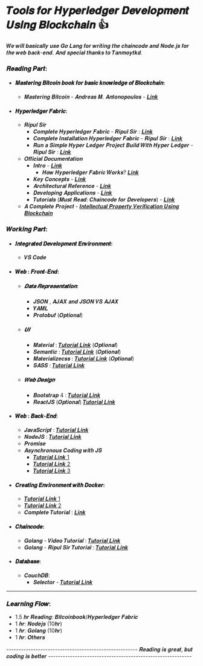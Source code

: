 # 𝑻𝒐𝒐𝒍𝒔 𝒇𝒐𝒓 𝑯𝒚𝒑𝒆𝒓𝒍𝒆𝒅𝒈𝒆𝒓 𝑫𝒆𝒗𝒆𝒍𝒐𝒑𝒎𝒆𝒏𝒕 𝑼𝒔𝒊𝒏𝒈 𝑩𝒍𝒐𝒄𝒌𝒄𝒉𝒂𝒊𝒏 :+1:
𝑾𝒆 𝒘𝒊𝒍𝒍 𝒃𝒂𝒔𝒊𝒄𝒂𝒍𝒍𝒚 𝒖𝒔𝒆 𝑮𝒐 𝑳𝒂𝒏𝒈 𝒇𝒐𝒓 𝒘𝒓𝒊𝒕𝒊𝒏𝒈 𝒕𝒉𝒆 𝒄𝒉𝒂𝒊𝒏𝒄𝒐𝒅𝒆 𝒂𝒏𝒅 𝑵𝒐𝒅𝒆.𝒋𝒔 𝒇𝒐𝒓 𝒕𝒉𝒆 𝒘𝒆𝒃 𝒃𝒂𝒄𝒌-𝒆𝒏𝒅. 𝑨𝒏𝒅 𝒔𝒑𝒆𝒄𝒊𝒂𝒍 𝒕𝒉𝒂𝒏𝒌𝒔 𝒕𝒐 𝑻𝒂𝒏𝒎𝒐𝒚𝒕𝒌𝒅.

### 𝑹𝒆𝒂𝒅𝒊𝒏𝒈 𝑷𝒂𝒓𝒕:

   - #### 𝑴𝒂𝒔𝒕𝒆𝒓𝒊𝒏𝒈 𝑩𝒊𝒕𝒄𝒐𝒊𝒏 𝒃𝒐𝒐𝒌 𝒇𝒐𝒓 𝒃𝒂𝒔𝒊𝒄 𝒌𝒏𝒐𝒘𝒍𝒆𝒅𝒈𝒆 𝒐𝒇 𝑩𝒍𝒐𝒄𝒌𝒄𝒉𝒂𝒊𝒏:
      - 𝑴𝒂𝒔𝒕𝒆𝒓𝒊𝒏𝒈 𝑩𝒊𝒕𝒄𝒐𝒊𝒏 - 𝑨𝒏𝒅𝒓𝒆𝒂𝒔 𝑴. 𝑨𝒏𝒕𝒐𝒏𝒐𝒑𝒐𝒖𝒍𝒐𝒔 - [𝑳𝒊𝒏𝒌](https://github.com/bitcoinbook/bitcoinbook/blob/develop/book.asciidoc?fbclid=IwAR1GH2Edmrgy-6diWSbAaZKcleOPgwKNlCK8ud6uT7DwbmGi0oTSlM3soT0)

   - #### 𝑯𝒚𝒑𝒆𝒓𝒍𝒆𝒅𝒈𝒆𝒓 𝑭𝒂𝒃𝒓𝒊𝒄:
      - 𝑹𝒊𝒑𝒖𝒍 𝑺𝒊𝒓
         - 𝑪𝒐𝒎𝒑𝒍𝒆𝒕𝒆 𝑯𝒚𝒑𝒆𝒓𝒍𝒆𝒅𝒈𝒆𝒓 𝑭𝒂𝒃𝒓𝒊𝒄 - 𝑹𝒊𝒑𝒖𝒍 𝑺𝒊𝒓 : [𝑳𝒊𝒏𝒌](https://drive.google.com/file/d/1woe-qC9IqSxPMfsdzblRsDWFnu7Uvs6e/view?usp=sharing)
         - 𝑪𝒐𝒎𝒑𝒍𝒆𝒕𝒆 𝑰𝒏𝒔𝒕𝒂𝒍𝒍𝒂𝒕𝒊𝒐𝒏 𝑯𝒚𝒑𝒆𝒓𝒍𝒆𝒅𝒈𝒆𝒓 𝑭𝒂𝒃𝒓𝒊𝒄 - 𝑹𝒊𝒑𝒖𝒍 𝑺𝒊𝒓 : [𝑳𝒊𝒏𝒌](https://drive.google.com/file/d/1b5uSIumKdf75bZ2DN3znaRdQWvUmvOkc/view?usp=sharing)
         - 𝑹𝒖𝒏 𝒂 𝑺𝒊𝒎𝒑𝒍𝒆 𝑯𝒚𝒑𝒆𝒓 𝑳𝒆𝒅𝒈𝒆𝒓 𝑷𝒓𝒐𝒋𝒆𝒄𝒕 𝑩𝒖𝒊𝒍𝒅 𝑾𝒊𝒕𝒉 𝑯𝒚𝒑𝒆𝒓 𝑳𝒆𝒅𝒈𝒆𝒓 - 𝑹𝒊𝒑𝒖𝒍 𝑺𝒊𝒓 : [𝑳𝒊𝒏𝒌](https://drive.google.com/file/d/14GPEKjiUfzRcTEFq1DDT4zSj2hXjVac0/view?usp=sharing)
      - 𝑶𝒇𝒇𝒊𝒄𝒊𝒂𝒍 𝑫𝒐𝒄𝒖𝒎𝒆𝒏𝒕𝒂𝒕𝒊𝒐𝒏
         - 𝑰𝒏𝒕𝒓𝒐 - [𝑳𝒊𝒏𝒌](https://hyperledger-fabric.readthedocs.io/en/release-1.4/whatis.html)
            - 𝑯𝒐𝒘 𝑯𝒚𝒑𝒆𝒓𝒍𝒆𝒅𝒈𝒆𝒓 𝑭𝒂𝒃𝒓𝒊𝒄 𝑾𝒐𝒓𝒌𝒔? [𝑳𝒊𝒏𝒌](https://medium.com/coinmonks/how-does-hyperledger-fabric-works-cdb68e6066f5)
         - 𝑲𝒆𝒚 𝑪𝒐𝒏𝒄𝒆𝒑𝒕𝒔 - [𝑳𝒊𝒏𝒌](https://hyperledger-fabric.readthedocs.io/en/release-1.4/key_concepts.html)
         - 𝑨𝒓𝒄𝒉𝒊𝒕𝒆𝒄𝒕𝒖𝒓𝒂𝒍 𝑹𝒆𝒇𝒆𝒓𝒆𝒏𝒄𝒆 - [𝑳𝒊𝒏𝒌](https://hyperledger-fabric.readthedocs.io/en/release-1.4/architecture.html)
         - 𝑫𝒆𝒗𝒆𝒍𝒐𝒑𝒊𝒏𝒈 𝑨𝒑𝒑𝒍𝒊𝒄𝒂𝒕𝒊𝒐𝒏𝒔 - [𝑳𝒊𝒏𝒌](https://hyperledger-fabric.readthedocs.io/en/release-1.4/developapps/developing_applications.html)
         - 𝑻𝒖𝒕𝒐𝒓𝒊𝒂𝒍𝒔 (𝑴𝒖𝒔𝒕 𝑹𝒆𝒂𝒅: 𝑪𝒉𝒂𝒊𝒏𝒄𝒐𝒅𝒆 𝒇𝒐𝒓 𝑫𝒆𝒗𝒆𝒍𝒐𝒑𝒆𝒓𝒔) - [𝑳𝒊𝒏𝒌](https://hyperledger-fabric.readthedocs.io/en/release-1.4/tutorials.html)
      - 𝑨 𝑪𝒐𝒎𝒑𝒍𝒆𝒕𝒆 𝑷𝒓𝒐𝒋𝒆𝒄𝒕 - [𝑰𝒏𝒕𝒆𝒍𝒍𝒆𝒄𝒕𝒖𝒂𝒍 𝑷𝒓𝒐𝒑𝒆𝒓𝒕𝒚 𝑽𝒆𝒓𝒊𝒇𝒊𝒄𝒂𝒕𝒊𝒐𝒏 𝑼𝒔𝒊𝒏𝒈 𝑩𝒍𝒐𝒄𝒌𝒄𝒉𝒂𝒊𝒏](https://github.com/BIJOY-SUST/Intellectual-Property-Verification-Using-Blockchain)

### 𝑾𝒐𝒓𝒌𝒊𝒏𝒈 𝑷𝒂𝒓𝒕:

   - #### 𝑰𝒏𝒕𝒆𝒈𝒓𝒂𝒕𝒆𝒅 𝑫𝒆𝒗𝒆𝒍𝒐𝒑𝒎𝒆𝒏𝒕 𝑬𝒏𝒗𝒊𝒓𝒐𝒏𝒎𝒆𝒏𝒕: 
      - 𝑽𝑺 𝑪𝒐𝒅𝒆

   - #### 𝑾𝒆𝒃 : 𝑭𝒓𝒐𝒏𝒕-𝑬𝒏𝒅:
      - ##### 𝑫𝒂𝒕𝒂 𝑹𝒆𝒑𝒓𝒆𝒔𝒆𝒏𝒕𝒂𝒕𝒊𝒐𝒏:
         - 𝑱𝑺𝑶𝑵 , 𝑨𝑱𝑨𝑿 𝒂𝒏𝒅 𝑱𝑺𝑶𝑵 𝑽𝑺 𝑨𝑱𝑨𝑿
         - 𝒀𝑨𝑴𝑳
         - 𝑷𝒓𝒐𝒕𝒐𝒃𝒖𝒇 (𝑶𝒑𝒕𝒊𝒐𝒏𝒂𝒍)
      - ##### 𝑼𝑰
         - 𝑴𝒂𝒕𝒆𝒓𝒊𝒂𝒍 : [𝑻𝒖𝒕𝒐𝒓𝒊𝒂𝒍 𝑳𝒊𝒏𝒌](https://material-ui.com/) (𝑶𝒑𝒕𝒊𝒐𝒏𝒂𝒍)
         - 𝑺𝒆𝒎𝒂𝒏𝒕𝒊𝒄 : [𝑻𝒖𝒕𝒐𝒓𝒊𝒂𝒍 𝑳𝒊𝒏𝒌](https://semantic-ui.com/) (𝑶𝒑𝒕𝒊𝒐𝒏𝒂𝒍)
         - 𝑴𝒂𝒕𝒆𝒓𝒊𝒂𝒍𝒊𝒛𝒆𝒄𝒔𝒔 : [𝑻𝒖𝒕𝒐𝒓𝒊𝒂𝒍 𝑳𝒊𝒏𝒌](https://materializecss.com/) (𝑶𝒑𝒕𝒊𝒐𝒏𝒂𝒍)
         - 𝑺𝑨𝑺𝑺 : [𝑻𝒖𝒕𝒐𝒓𝒊𝒂𝒍 𝑳𝒊𝒏𝒌](https://github.com/BIJOY-SUST/Tools-for-Hyperledger-Development-Using-Blockchain/tree/master/Tutorials/Udemy%20-%20The%20Complete%20Sass%20%26%20SCSS%20Course%20From%20Beginner%20to%20Advanced)
      - ##### 𝑾𝒆𝒃 𝑫𝒆𝒔𝒊𝒈𝒏
         - 𝑩𝒐𝒐𝒕𝒔𝒕𝒓𝒂𝒑 4 : [𝑻𝒖𝒕𝒐𝒓𝒊𝒂𝒍 𝑳𝒊𝒏𝒌](https://github.com/BIJOY-SUST/Tools-for-Hyperledger-Development-Using-Blockchain/tree/master/Tutorials/Udemy%20-%20Bootstrap%204%20From%20Scratch%20With%205%20Projects)
         - 𝑹𝒆𝒂𝒄𝒕𝑱𝑺 (𝑶𝒑𝒕𝒊𝒐𝒏𝒂𝒍) [𝑻𝒖𝒕𝒐𝒓𝒊𝒂𝒍 𝑳𝒊𝒏𝒌](https://github.com/yudi43/React---The-Complete-Guide--incl-Hooks--React-Router--Redux-)

   - #### 𝑾𝒆𝒃 : 𝑩𝒂𝒄𝒌-𝑬𝒏𝒅:
      - 𝑱𝒂𝒗𝒂𝑺𝒄𝒓𝒊𝒑𝒕 : [𝑻𝒖𝒕𝒐𝒓𝒊𝒂𝒍 𝑳𝒊𝒏𝒌](https://github.com/BIJOY-SUST/Tools-for-Hyperledger-Development-Using-Blockchain/tree/master/Tutorials/Udemy%20-%20The%20Complete%20JavaScript%20Course%202019%20Build%20Real%20Projects!)
      - 𝑵𝒐𝒅𝒆𝑱𝑺 : [𝑻𝒖𝒕𝒐𝒓𝒊𝒂𝒍 𝑳𝒊𝒏𝒌](https://github.com/BIJOY-SUST/Tools-for-Hyperledger-Development-Using-Blockchain/tree/master/Tutorials/Udemy%20-%20The%20Complete%20Node.js%20Developer%20Course%20(3rd%20Edition))
      - 𝑷𝒓𝒐𝒎𝒊𝒔𝒆
      - 𝑨𝒔𝒚𝒏𝒄𝒉𝒓𝒐𝒏𝒐𝒖𝒔 𝑪𝒐𝒅𝒊𝒏𝒈 𝒘𝒊𝒕𝒉 𝑱𝑺 
         - [𝑻𝒖𝒕𝒐𝒓𝒊𝒂𝒍 𝑳𝒊𝒏𝒌 1](https://medium.com/codingthesmartway-com-blog/async-programming-with-javascript-callbacks-promises-and-async-await-980e3f144185)
         - [𝑻𝒖𝒕𝒐𝒓𝒊𝒂𝒍 𝑳𝒊𝒏𝒌 2](https://medium.com/quick-code/javascript-promises-in-twenty-minutes-3aac5b65b887)
         - [𝑻𝒖𝒕𝒐𝒓𝒊𝒂𝒍 𝑳𝒊𝒏𝒌 3](https://dzone.com/articles/asynchronous-javascript-1)



   - #### 𝑪𝒓𝒆𝒂𝒕𝒊𝒏𝒈 𝑬𝒏𝒗𝒊𝒓𝒐𝒏𝒎𝒆𝒏𝒕 𝒘𝒊𝒕𝒉 𝑫𝒐𝒄𝒌𝒆𝒓:
      - [𝑻𝒖𝒕𝒐𝒓𝒊𝒂𝒍 𝑳𝒊𝒏𝒌 1](https://www.youtube.com/watch?v=wCTTHhehJbU)
      - [𝑻𝒖𝒕𝒐𝒓𝒊𝒂𝒍 𝑳𝒊𝒏𝒌 2](https://www.youtube.com/playlist?list=PLhW3qG5bs-L99pQsZ74f-LC-tOEsBp2rK)
      - 𝑪𝒐𝒎𝒑𝒍𝒆𝒕𝒆 𝑻𝒖𝒕𝒐𝒓𝒊𝒂𝒍 : [𝑳𝒊𝒏𝒌](https://github.com/BIJOY-SUST/Tools-for-Hyperledger-Development-Using-Blockchain/tree/master/Tutorials/Udemy%20-%20Docker%20Mastery%20The%20Complete%20Toolset%20From%20a%20Docker%20Captain)

   - #### 𝑪𝒉𝒂𝒊𝒏𝒄𝒐𝒅𝒆:
      - 𝑮𝒐𝒍𝒂𝒏𝒈 - 𝑽𝒊𝒅𝒆𝒐 𝑻𝒖𝒕𝒐𝒓𝒊𝒂𝒍 : [𝑻𝒖𝒕𝒐𝒓𝒊𝒂𝒍 𝑳𝒊𝒏𝒌](https://github.com/BIJOY-SUST/Tools-for-Hyperledger-Development-Using-Blockchain/tree/master/Tutorials/Udemy%20-%20Go%20The%20Complete%20Developer's%20Guide(Golang))
      - 𝑮𝒐𝒍𝒂𝒏𝒈 - 𝑹𝒊𝒑𝒖𝒍 𝑺𝒊𝒓 𝑻𝒖𝒕𝒐𝒓𝒊𝒂𝒍 : [𝑻𝒖𝒕𝒐𝒓𝒊𝒂𝒍 𝑳𝒊𝒏𝒌](https://drive.google.com/file/d/1o2qa2qu7NULmT2tTi9W98IjessxiwkHg/view?usp=sharing)

   - #### 𝑫𝒂𝒕𝒂𝒃𝒂𝒔𝒆:
      - 𝑪𝒐𝒖𝒄𝒉𝑫𝑩:
         - 𝑺𝒆𝒍𝒆𝒄𝒕𝒐𝒓 - [𝑻𝒖𝒕𝒐𝒓𝒊𝒂𝒍 𝑳𝒊𝒏𝒌](https://docs.couchdb.org/en/2.2.0/api/database/find.html)
  
-----------------------------------------------------------------------------------------------------------------------------

### 𝑳𝒆𝒂𝒓𝒏𝒊𝒏𝒈 𝑭𝒍𝒐𝒘:
   - 1.5 𝒉𝒓 𝑹𝒆𝒂𝒅𝒊𝒏𝒈: 𝑩𝒊𝒕𝒄𝒐𝒊𝒏𝒃𝒐𝒐𝒌/𝑯𝒚𝒑𝒆𝒓𝒍𝒆𝒅𝒈𝒆𝒓 𝑭𝒂𝒃𝒓𝒊𝒄
   - 1 𝒉𝒓: 𝑵𝒐𝒅𝒆𝒋𝒔 (10𝒉𝒓)
   - 1 𝒉𝒓: 𝑮𝒐𝒍𝒂𝒏𝒈 (10𝒉𝒓)
   - 1 𝒉𝒓: 𝑶𝒕𝒉𝒆𝒓𝒔

------------------------------------------------------ 𝑹𝒆𝒂𝒅𝒊𝒏𝒈 𝒊𝒔 𝒈𝒓𝒆𝒂𝒕, 𝒃𝒖𝒕 𝒄𝒐𝒅𝒊𝒏𝒈 𝒊𝒔 𝒃𝒆𝒕𝒕𝒆𝒓 -----------------------------------------------------------
